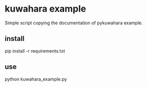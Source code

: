 # kuwahara example 
Simple script copying the documentation of pykuwahara example. 

## install 
pip install -r requirements.txt

## use 
python kuwahara_example.py 
